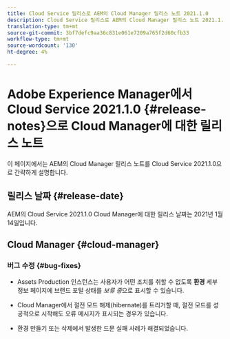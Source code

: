 ```yaml
---
title: Cloud Service 릴리스로 AEM의 Cloud Manager 릴리스 노트 2021.1.0
description: Cloud Service 릴리스로 AEM의 Cloud Manager 릴리스 노트 2021.1.0
translation-type: tm+mt
source-git-commit: 3bf7defc9aa36c831e061e7209a765f2d60cfb33
workflow-type: tm+mt
source-wordcount: '130'
ht-degree: 4%

---
```



# Adobe Experience Manager에서 Cloud Service 2021.1.0 {#release-notes}으로 Cloud Manager에 대한 릴리스 노트

이 페이지에서는 AEM의 Cloud Manager 릴리스 노트를 Cloud Service 2021.1.0으로 간략하게 설명합니다.

## 릴리스 날짜 {#release-date}

AEM의 Cloud Service 2021.1.0 Cloud Manager에 대한 릴리스 날짜는 2021년 1월 14일입니다.

## Cloud Manager {#cloud-manager}

### 버그 수정  {#bug-fixes}

* Assets Production 인스턴스는 사용자가 어떤 조치를 취할 수 없도록 **환경** 세부 정보 페이지에 브랜드 포털 상태를 *보류 중*&#x200B;으로 표시할 수 있습니다.

* Cloud Manager에서 절전 모드 해제(hibernate)를 트리거할 때, 절전 모드를 성공적으로 시작해도 오류 메시지가 표시되는 경우가 있습니다.

* 환경 만들기 또는 삭제에서 발생한 드문 실패 사례가 해결되었습니다.
